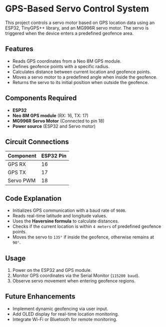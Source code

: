 # GPS-Based Servo Control System

This project controls a servo motor based on GPS location data using an ESP32, TinyGPS++ library, and an MG996R servo motor. The servo is triggered when the device enters a predefined geofence area.

## Features
- Reads GPS coordinates from a Neo 8M GPS module.
- Defines geofence points with a specific radius.
- Calculates distance between current location and geofence points.
- Moves a servo motor to a predefined angle when inside the geofence.
- Returns the servo to its initial position when outside the geofence.

## Components Required
- **ESP32**
- **Neo 8M GPS module** (RX: 16, TX: 17)
- **MG996R Servo Motor** (Connected to pin 18)
- **Power source** (ESP32 and Servo motor)

## Circuit Connections
| Component | ESP32 Pin |
|-----------|----------|
| GPS RX    | 16       |
| GPS TX    | 17       |
| Servo PWM | 18       |



## Code Explanation
- Initializes GPS communication with a baud rate of `9600`.
- Reads real-time latitude and longitude values.
- Uses the **Haversine formula** to calculate distances.
- Checks if the current location is within `4 meters` of predefined geofence points.
- Moves the servo to `135°` if inside the geofence, otherwise remains at `90°`.

## Usage
1. Power on the ESP32 and GPS module.
2. Monitor GPS coordinates via the Serial Monitor (`115200 baud`).
3. Observe servo movement when entering geofence regions.

## Future Enhancements
- Implement dynamic geofencing via user input.
- Add OLED display for real-time location monitoring.
- Integrate Wi-Fi or Bluetooth for remote monitoring.

